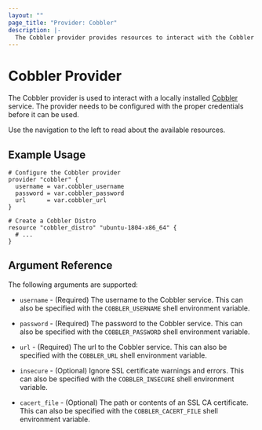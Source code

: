 ```yaml
---
layout: ""
page_title: "Provider: Cobbler"
description: |-
  The Cobbler provider provides resources to interact with the Cobbler API.
---
```


# Cobbler Provider

The Cobbler provider is used to interact with a locally installed
[Cobbler](http://cobbler.github.io) service. The provider needs
to be configured with the proper credentials before it can be used.

Use the navigation to the left to read about the available resources.

## Example Usage

```hcl
# Configure the Cobbler provider
provider "cobbler" {
  username = var.cobbler_username
  password = var.cobbler_password
  url      = var.cobbler_url
}

# Create a Cobbler Distro
resource "cobbler_distro" "ubuntu-1804-x86_64" {
  # ...
}
```

## Argument Reference

The following arguments are supported:

* `username` - (Required) The username to the Cobbler service. This can
  also be specified with the `COBBLER_USERNAME` shell environment variable.

* `password` - (Required) The password to the Cobbler service. This can
  also be specified with the `COBBLER_PASSWORD` shell environment variable.

* `url` - (Required) The url to the Cobbler service. This can
  also be specified with the `COBBLER_URL` shell environment variable.

* `insecure` - (Optional) Ignore SSL certificate warnings and errors. This
  can also be specified with the `COBBLER_INSECURE` shell environment variable.

* `cacert_file` - (Optional) The path or contents of an SSL CA certificate.
  This can also be specified with the `COBBLER_CACERT_FILE` shell environment
  variable.
